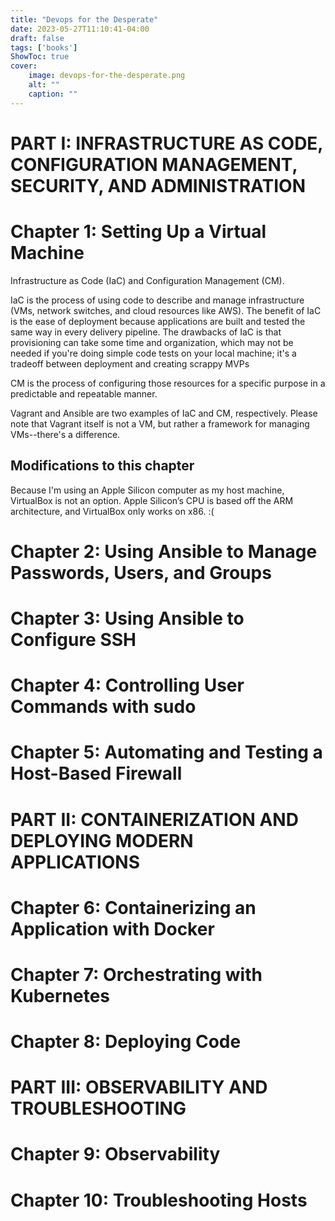 ```yaml
---
title: "Devops for the Desperate"
date: 2023-05-27T11:10:41-04:00
draft: false
tags: ['books']
ShowToc: true
cover:
    image: devops-for-the-desperate.png
    alt: ""
    caption: ""
---
```



# PART I: INFRASTRUCTURE AS CODE, CONFIGURATION MANAGEMENT, SECURITY, AND ADMINISTRATION
# Chapter 1: Setting Up a Virtual Machine

Infrastructure as Code (IaC) and Configuration Management (CM).

IaC is the process of using code to describe and manage infrastructure (VMs, network switches, and cloud resources like AWS). The benefit of IaC is the ease of deployment because applications are built and tested the same way in every delivery pipeline. The drawbacks of IaC is that provisioning can take some time and organization, which may not be needed if you're doing simple code tests on your local machine; it's a tradeoff between deployment and creating scrappy MVPs

CM is the process of configuring those resources for a specific purpose in a predictable and repeatable manner.

Vagrant and Ansible are two examples of IaC and CM, respectively. Please note that Vagrant itself is not a VM, but rather a framework for managing VMs--there's a difference.

## Modifications to this chapter

Because I'm using an Apple Silicon computer as my host machine, VirtualBox is not an option. Apple Silicon’s CPU is based off the ARM architecture, and VirtualBox only works on x86. :(

    

# Chapter 2: Using Ansible to Manage Passwords, Users, and Groups
# Chapter 3: Using Ansible to Configure SSH
# Chapter 4: Controlling User Commands with sudo
# Chapter 5: Automating and Testing a Host-Based Firewall
# PART II: CONTAINERIZATION AND DEPLOYING MODERN APPLICATIONS
# Chapter 6: Containerizing an Application with Docker
# Chapter 7: Orchestrating with Kubernetes
# Chapter 8: Deploying Code
# PART III: OBSERVABILITY AND TROUBLESHOOTING
# Chapter 9: Observability
# Chapter 10: Troubleshooting Hosts